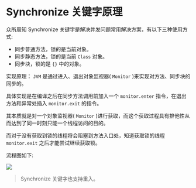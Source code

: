 # Synchronize 关键字原理

众所周知 Synchronize 关键字是解决并发问题常用解决方案，有以下三种使用方式:

- 同步普通方法，锁的是当前对象。
- 同步静态方法，锁的是当前 `Class` 对象。
- 同步块，锁的是 `{}` 中的对象。


实现原理：
`JVM` 是通过进入、退出对象监视器( `Monitor` )来实现对方法、同步块的同步的。

具体实现是在编译之后在同步方法调用前加入一个 `monitor.enter` 指令，在退出方法和异常处插入 `monitor.exit` 的指令。

其本质就是对一个对象监视器( `Monitor` )进行获取，而这个获取过程具有排他性从而达到了同一时刻只能一个线程访问的目的。

而对于没有获取到锁的线程将会阻塞到方法入口处，知道获取锁的线程 `monitor.exit` 之后才能尝试继续获取锁。

流程图如下:

![](https://ws2.sinaimg.cn/large/006tNc79ly1fn26q2val1j31e80hyq56.jpg)


 > Synchronize 关键字也支持重入。

